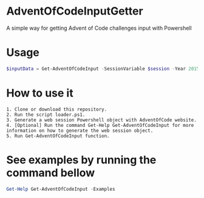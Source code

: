 # AdventOfCodeInputGetter
A simple way for getting Advent of Code challenges input with Powershell
# Usage
```Powershell
$inputData = Get-AdventOfCodeInput -SessionVariable $session -Year 2015 -Day 1
```
# How to use it
```
1. Clone or download this repository.
2. Run the script loader.ps1.
3. Generate a web session Powershell object with AdventOfCode website.
4. [Optional] Run the command Get-Help Get-AdventOfCodeInput for more information on how to generate the web session object.
5. Run Get-AdventOfCodeInput function.
```
# See examples by running the command bellow
```Powershell
Get-Help Get-AdventOfCodeInput -Examples
```
